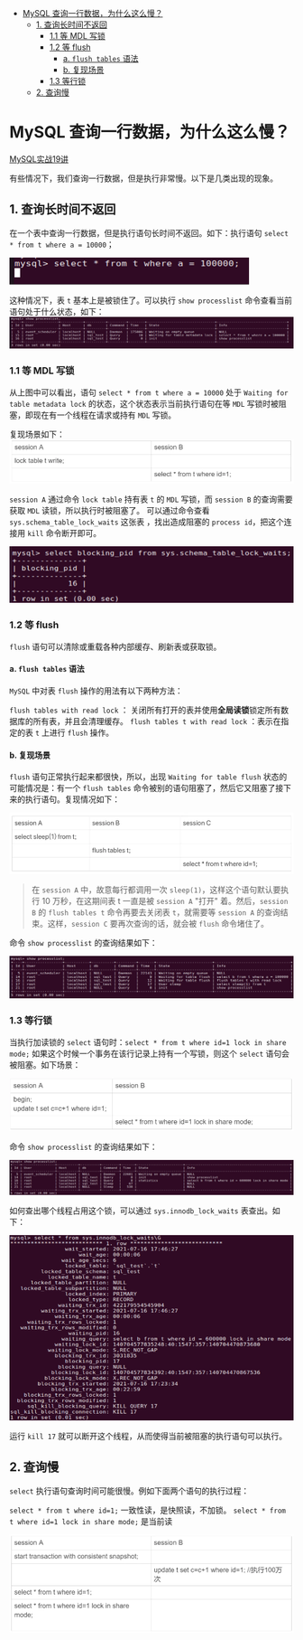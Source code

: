 - [MySQL 查询一行数据，为什么这么慢？](#mysql-查询一行数据为什么这么慢)
  - [1. 查询长时间不返回](#1-查询长时间不返回)
    - [1.1 等 MDL 写锁](#11-等-mdl-写锁)
    - [1.2  等 flush](#12--等-flush)
      - [a. `flush tables` 语法](#a-flush-tables-语法)
      - [b. 复现场景](#b-复现场景)
    - [1.3 等行锁](#13-等行锁)
  - [2. 查询慢](#2-查询慢)
# MySQL 查询一行数据，为什么这么慢？

[MySQL实战19讲](https://time.geekbang.org/column/article/74687)

有些情况下，我们查询一行数据，但是执行非常慢。以下是几类出现的现象。

## 1. 查询长时间不返回

在一个表中查询一行数据，但是执行语句长时间不返回。如下：执行语句 `select * from t where a = 10000`；

![](./pictures/19_1.png)

这种情况下，表 `t` 基本上是被锁住了。可以执行 `show processlist` 命令查看当前语句处于什么状态，如下：
![](./pictures/19_2.png)

### 1.1 等 MDL 写锁

从上图中可以看出，语句 `select * from t where a = 10000` 处于 `Waiting for table metadata lock` 的状态，这个状态表示当前执行语句在等 `MDL` 写锁时被阻塞，即现在有一个线程在请求或持有 `MDL` 写锁。

复现场景如下：
![](./pictures/19_3.png)

`session A` 通过命令 `lock table` 持有表 `t` 的 `MDL` 写锁，而 `session B` 的查询需要获取 `MDL` 读锁，所以执行时被阻塞了。 
可以通过命令查看 `sys.schema_table_lock_waits` 这张表 ，找出造成阻塞的 `process id`，把这个连接用 `kill` 命令断开即可。

![](./pictures/19_5.png)

### 1.2  等 flush

`flush` 语句可以清除或重载各种内部缓存、刷新表或获取锁。

#### a. `flush tables` 语法

`MySQL` 中对表 `flush` 操作的用法有以下两种方法：

`flush tables with read lock` ： 关闭所有打开的表并使用**全局读锁**锁定所有数据库的所有表，并且会清理缓存。
`flush tables t with read lock` ：表示在指定的表 `t` 上进行 `flush` 操作。

#### b. 复现场景

`flush` 语句正常执行起来都很快，所以，出现 `Waiting for table flush` 状态的可能情况是：有一个 `flush tables` 命令被别的语句阻塞了，然后它又阻塞了接下来的执行语句。复现情况如下：

![](./pictures/19_6.png)

>   在 `session A` 中，故意每行都调用一次 `sleep(1)`，这样这个语句默认要执行 10 万秒，在这期间表 t 一直是被 `session A` "打开" 着。然后，`session B` 的 `flush tables t` 命令再要去关闭表 `t`，就需要等 `session A` 的查询结束。这样，`session C` 要再次查询的话，就会被 `flush` 命令堵住了。

命令 `show processlist` 的查询结果如下：

![](./pictures/19_7.png) 

### 1.3 等行锁

当执行加读锁的 `select` 语句时：`select * from t where id=1 lock in share mode;` 
如果这个时候一个事务在该行记录上持有一个写锁，则这个 `select` 语句会被阻塞。如下场景：

![](./pictures/19_8.png) 

命令 `show processlist` 的查询结果如下：

![](./pictures/19_9.png)

如何查出哪个线程占用这个锁，可以通过 `sys.innodb_lock_waits` 表查出。如下：

![](./pictures/19_10.png)

运行 `kill 17` 就可以断开这个线程，从而使得当前被阻塞的执行语句可以执行。

## 2. 查询慢

`select` 执行语句查询时间可能很慢。例如下面两个语句的执行过程：

`select * from t where id=1;` 一致性读，是快照读，不加锁。
`select * from t where id=1 lock in share mode;` 是当前读

![](./pictures/19_11.png)

